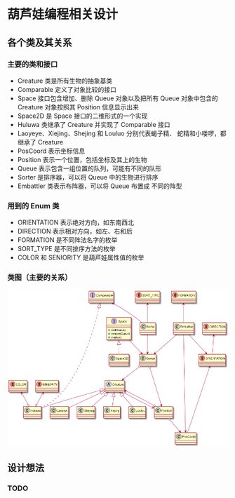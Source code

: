 # 葫芦娃编程相关设计
## 各个类及其关系
### 主要的类和接口
- Creature 类是所有生物的抽象基类
- Comparable 定义了对象比较的接口
- Space 接口包含增加、删除 Queue 对象以及把所有
Queue 对象中包含的 Creature 对象按照其 Position
信息显示出来
- Space2D 是 Space 接口的二维形式的一个实现
- Huluwa 类继承了 Creature 并实现了 Comparable
 接口
- Laoyeye、Xiejing、Shejing 和 Louluo 分别代表蝎子精、
蛇精和小喽啰，都继承了 Creature
- PosCoord 表示坐标信息
- Position 表示一个位置，包括坐标及其上的生物
- Queue 表示包含一组位置的队列，可能有不同的队形
- Sorter 是排序器，可以将 Queue 中的生物进行排序
- Embattler 类表示布阵器，可以将 Queue 布置成
不同的阵型
### 用到的 Enum 类
- ORIENTATION 表示绝对方向，如东南西北
- DIRECTION 表示相对方向，如左、右和后
- FORMATION 是不同阵法名字的枚举
- SORT_TYPE 是不同排序方法的枚举
- COLOR 和 SENIORITY 是葫芦娃属性值的枚举
### 类图（主要的关系）
![](ClassView.png)
## 设计想法
### TODO



